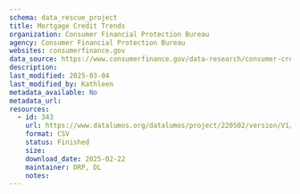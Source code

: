 ```yaml
---
schema: data_rescue_project 
title: Mortgage Credit Trends
organization: Consumer Financial Protection Bureau
agency: Consumer Financial Protection Bureau
websites: consumerfinance.gov
data_source: https://www.consumerfinance.gov/data-research/consumer-credit-trends/mortgages/
description: 
last_modified: 2025-03-04
last_modified_by: Kathleen
metadata_available: No
metadata_url: 
resources:
  - id: 343
    url: https://www.datalumos.org/datalumos/project/220502/version/V1/view
    format: CSV
    status: Finished
    size: 
    download_date: 2025-02-22
    maintainer: DRP, DL
    notes: 
---
```

